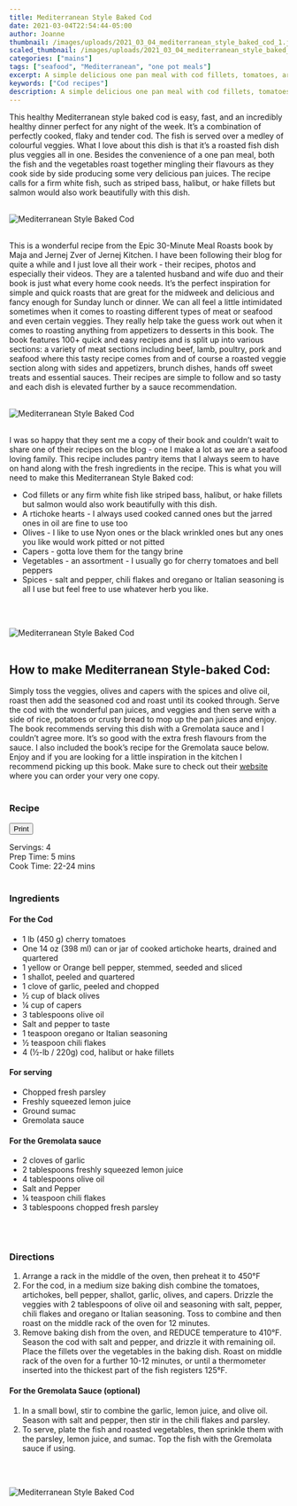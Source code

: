 ```yaml
---
title: Mediterranean Style Baked Cod
date: 2021-03-04T22:54:44-05:00
author: Joanne
thumbnail: /images/uploads/2021_03_04_mediterranean_style_baked_cod_1.jpg
scaled_thumbnail: /images/uploads/2021_03_04_mediterranean_style_baked_cod_0.jpg
categories: ["mains"]
tags: ["seafood", "Mediterranean", "one pot meals"]
excerpt: A simple delicious one pan meal with cod fillets, tomatoes, artichokes, and olives by Jernej Kitchen
keywords: ["Cod recipes"]
description: A simple delicious one pan meal with cod fillets, tomatoes, artichokes, and olives by Jernej Kitchen
---
```

<span class="blog-text">

This healthy Mediterranean style baked cod is easy, fast, and an incredibly healthy dinner perfect for any night of the week. It’s a combination of perfectly cooked, flaky and tender cod. The fish is served over a medley of colourful veggies. What I love about this dish is that it’s a roasted fish dish plus veggies all in one. Besides the convenience of a one pan meal, both the fish and the vegetables roast together mingling their flavours as they cook side by side producing some very delicious pan juices. The recipe calls for a firm white fish, such as striped bass, halibut, or hake fillets but salmon would also work beautifully with this dish. 
</br>
</br>

![Mediterranean Style Baked Cod](/images/uploads/2021_03_04_mediterranean_style_baked_cod_2.jpg)
</br>
</br>

This is a wonderful recipe from the Epic 30-Minute Meal Roasts book by Maja and Jernej Zver of Jernej Kitchen. I have been following their blog for quite a while and I just love all their work - their recipes, photos and especially their videos. They are a talented husband and wife duo and their book is just what every home cook needs. It’s the perfect inspiration for simple and quick roasts that are great for the midweek and delicious and fancy enough for Sunday lunch or dinner. We can all feel a little intimidated sometimes when it comes to roasting different types of meat or seafood and even certain veggies. They really help take the guess work out when it comes to roasting anything from appetizers to desserts in this book. The book features 100+ quick and easy recipes and is split up into various sections: a variety of meat sections including beef, lamb, poultry, pork and seafood where this tasty recipe comes from and of course a roasted veggie section along with sides and appetizers, brunch dishes, hands off sweet treats and essential sauces. Their recipes are simple to follow and so tasty and each dish is elevated further by a sauce recommendation. 
</br>
</br>

![Mediterranean Style Baked Cod](/images/uploads/2021_03_04_mediterranean_style_baked_cod_3.jpg)
</br>
</br>

I was so happy that they sent me a copy of their book and couldn’t wait to share one of their recipes on the blog - one I make a lot as we are a seafood loving family. This recipe includes pantry items that I always seem to have on hand along with the fresh ingredients in the recipe. This is what you will need to make this Mediterranean Style Baked cod:
* Cod fillets or any firm white fish like striped bass, halibut, or hake fillets but salmon would also work beautifully with this dish. 
* A rtichoke hearts - I always used cooked canned ones but the jarred ones in oil are fine to use too 
* Olives - I like to use Nyon ones or the black wrinkled ones but any ones you like would work pitted or not pitted 
* Capers - gotta love them for the tangy brine 
* Vegetables - an assortment - I usually go for cherry tomatoes and bell peppers 
* Spices - salt and pepper, chili flakes and oregano or Italian seasoning is all I use but feel free to use whatever herb you like. 
</br>
</br>

![Mediterranean Style Baked Cod](/images/uploads/2021_03_04_mediterranean_style_baked_cod_4.jpg)
</br>
</br>

## How to make Mediterranean Style-baked Cod:
Simply toss the veggies, olives and capers with the spices and olive oil, roast then add the seasoned cod and roast until its cooked through. Serve the cod with the wonderful pan juices, and veggies and then serve with a side of rice, potatoes or crusty bread to mop up the pan juices and enjoy. The book recommends serving this dish with a Gremolata sauce and I couldn’t agree more. It’s so good with the extra fresh flavours from the sauce. I also included the book’s recipe for the Gremolata sauce below. Enjoy and if you are looking for a little inspiration in the kitchen I recommend picking up this book. Make sure to check out their [website](https://jernejkitchen.com/cookbook) where you can order your very one copy.
</br>
</br>
<!--{{< youtube 2U5KL1buARQ >}}
</br>
</br>-->
</span>

### Recipe
<div print_button><form>
<input type="button" value="Print" class="btn__print" onClick="window.print()">
</form></div>

<div>Servings: <span itemprop="recipeYield">4</div>
<div>Prep Time: <meta itemprop="prepTime" content="PT5M">5 mins</div>
<div>Cook Time: <meta itemprop="cookTime" content="PT24M">22-24 mins</div>
</br>

### Ingredients
#### For the Cod
* <span itemprop="recipeIngredient">1 lb (450 g) cherry tomatoes</span>
* <span itemprop="recipeIngredient">One 14 oz (398 ml) can or jar of cooked artichoke hearts, drained and quartered</span>
* <span itemprop="recipeIngredient">1 yellow or Orange bell pepper, stemmed, seeded and sliced</span>
* <span itemprop="recipeIngredient">1 shallot, peeled and quartered</span>
* <span itemprop="recipeIngredient">1 clove of garlic, peeled and chopped</span>
* <span itemprop="recipeIngredient">&frac12; cup of black olives</span>
* <span itemprop="recipeIngredient">&frac14; cup of capers</span>
* <span itemprop="recipeIngredient">3 tablespoons olive oil</span>
* <span itemprop="recipeIngredient">Salt and pepper to taste </span>
* <span itemprop="recipeIngredient">1 teaspoon oregano or Italian seasoning</span>
* <span itemprop="recipeIngredient">&frac12; teaspoon chili flakes </span>
* <span itemprop="recipeIngredient">4 (&frac12;-lb / 220g) cod, halibut or hake fillets </span>

#### For serving
* <span itemprop="recipeIngredient">Chopped fresh parsley</span>
* <span itemprop="recipeIngredient">Freshly squeezed lemon juice</span>
* <span itemprop="recipeIngredient">Ground sumac</span>
* <span itemprop="recipeIngredient">Gremolata sauce</span>

#### For the Gremolata sauce
* <span itemprop="recipeIngredient">2 cloves of garlic</span>
* <span itemprop="recipeIngredient">2 tablespoons freshly squeezed lemon juice</span>
* <span itemprop="recipeIngredient">4 tablespoons olive oil</span>
* <span itemprop="recipeIngredient">Salt and Pepper</span>
* <span itemprop="recipeIngredient">&frac14; teaspoon chili flakes</span>
* <span itemprop="recipeIngredient">3 tablespoons chopped fresh parsley</span>
</br>
</br>

### Directions
1. Arrange a rack in the middle of the oven, then preheat it to 450°F
1. For the cod, in a medium size baking dish combine the tomatoes, artichokes, bell pepper, shallot, garlic, olives, and capers. Drizzle the veggies with 2 tablespoons of olive oil and seasoning with salt, pepper, chili flakes and oregano or Italian seasoning. Toss to combine and then roast on the middle rack of the oven for 12 minutes.
1. Remove baking dish from the oven, and REDUCE temperature to 410°F. Season the cod with salt and pepper, and drizzle it with remaining oil. Place the fillets over the vegetables in the baking dish. Roast on middle rack of the oven for a further 10-12 minutes, or until a thermometer inserted into the thickest part of the fish registers 125°F.

#### For the Gremolata Sauce (optional)
1. In a small bowl, stir to combine the garlic, lemon juice, and olive oil. Season with salt and pepper, then stir in the chili flakes and parsley. 
1. To serve, plate the fish and roasted vegetables, then sprinkle them with the parsley, lemon juice, and sumac. Top the fish with the Gremolata sauce if using.
</br>
</br>

![Mediterranean Style Baked Cod](/images/uploads/2021_03_04_mediterranean_style_baked_cod_5.jpg)